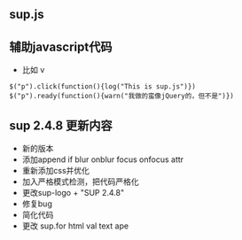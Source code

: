 ## sup.js
## 辅助javascript代码

 - 比如 v
```
$("p").click(function(){log("This is sup.js")})
$("p").ready(function(){warn("我做的蛮像jQuery的，但不是")})
```
## sup 2.4.8 更新内容
 - 新的版本
 - 添加append if blur onblur focus onfocus attr
 - 重新添加css并优化
 - 加入严格模式检测，把代码严格化
 - 更改sup-logo + "SUP 2.4.8"
 - 修复bug
 - 简化代码
 - 更改 sup.for html val text ape
